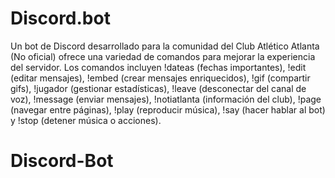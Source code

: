﻿# Discord.bot
Un bot de Discord desarrollado para la comunidad del Club Atlético Atlanta (No oficial) ofrece una variedad de comandos para mejorar la experiencia del servidor. Los comandos incluyen !dateas (fechas importantes), !edit (editar mensajes), !embed (crear mensajes enriquecidos), !gif (compartir gifs), !jugador (gestionar estadísticas), !leave (desconectar del canal de voz), !message (enviar mensajes), !notiatlanta (información del club), !page (navegar entre páginas), !play (reproducir música), !say (hacer hablar al bot) y !stop (detener música o acciones).

# Discord-Bot
